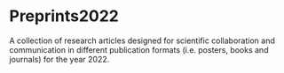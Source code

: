 # Preprints2022
A collection of research articles designed for scientific collaboration and communication in different publication formats (i.e. posters, books and journals) for the year 2022.
